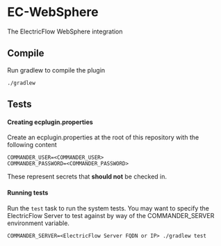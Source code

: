 EC-WebSphere
============

The ElectricFlow WebSphere integration

## Compile ##

Run gradlew to compile the plugin

`./gradlew`

## Tests ##

#### Creating ecplugin.properties ####
Create an ecplugin.properties at the root of this repository with the following content

    COMMANDER_USER=<COMMANDER_USER>
    COMMANDER_PASSWORD=<COMMANDER_PASSWORD>
    
These represent secrets that **should not** be checked in.

#### Running tests ####
Run the `test` task to run the system tests. You may want to specify the ElectricFlow Server to test against by way of the COMMANDER_SERVER environment variable.

`COMMANDER_SERVER=<ElectricFlow Server FQDN or IP> ./gradlew test`
